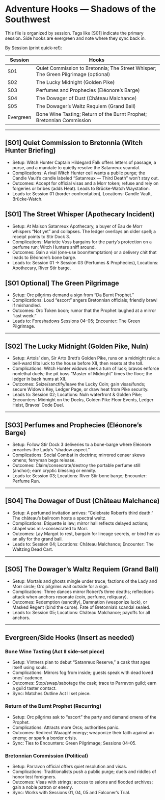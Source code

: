 # Adventure Hooks — Shadows of the Southwest

This file is organized by session. Tags like [S01] indicate the primary session. Side hooks are evergreen and note where they sync back in.

By Session (print quick-ref):

| Session | Hooks |
|---|---|
| S01 | Quiet Commission to Bretonnia; The Street Whisper; The Green Pilgrimage (optional) |
| S02 | The Lucky Midnight (Golden Pike) |
| S03 | Perfumes and Prophecies (Eléonore’s Barge) |
| S04 | The Dowager of Dust (Château Malchance) |
| S05 | The Dowager’s Waltz Requiem (Grand Ball) |
| Evergreen | Bone Wine Tasting; Return of the Burnt Prophet; Bretonnian Commission |

---

## [S01] Quiet Commission to Bretonnia (Witch Hunter Briefing)
- Setup: Witch Hunter Captain Hildegard Falk offers letters of passage, a purse, and a mandate to quietly resolve the Satanreux scandal.
- Complications: A rival Witch Hunter cell wants a public purge; the Candle Vault’s candle labeled “Satanreux — Third Death” won’t stay out.
- Outcomes: Accept for official visas and a Morr token; refuse and rely on forgeries or bribes (adds Heat). Leads to Brücke-Watch Waystation.
- Leads to: Session 01 (border confrontation), Locations: Candle Vault, Brücke-Watch.

## [S01] The Street Whisper (Apothecary Incident)
- Setup: At Maison Satanreux Apothecary, a buyer of Eau de Morr whispers “Not yet” and collapses. The ledger overlays an older spell; a receipt points to Stir Dock 3.
- Complications: Mariette Voss bargains for the party’s protection on a perfume run; Witch Hunters sniff around.
- Outcomes: Gain a vial (one-use boon/temptation) or a delivery chit that leads to Eléonore’s bone barge.
- Leads to: Session 01 → Session 03 (Perfumes & Prophecies), Locations: Apothecary, River Stir barge.

## [S01 Optional] The Green Pilgrimage
- Setup: Orc pilgrims demand a sign from “Da Burnt Prophet.”
- Complications: Loud “escort” angers Bretonnian officials; friendly brawl if mishandled.
- Outcomes: Orc Token boon; rumor that the Prophet laughed at a mirror “last week.”
- Leads to: Foreshadows Sessions 04–05; Encounter: The Green Pilgrimage.

---

## [S02] The Lucky Midnight (Golden Pike, Nuln)
- Setup: Artois’ den, Sir Arto Brett’s Golden Pike, runs on a midnight rule: a bell-ward tilts luck to the house before XII, then resets at the toll.
- Complications: Witch Hunter widows seek a turn of luck; bravos enforce nonlethal duels; the pit boss “Master of Midnight” times the floor; the ledger in back hums at XII.
- Outcomes: Seize/sanctify/leave the Lucky Coin; gain visas/funds; secure Widow’s Key, Ledger Page, or draw heat from Pike security.
- Leads to: Session 02; Locations: Nuln waterfront & Golden Pike; Encounters: Midnight on the Docks, Golden Pike Floor Events, Ledger Heist, Bravos’ Code Duel.

---

## [S03] Perfumes and Prophecies (Eléonore’s Barge)
- Setup: Follow Stir Dock 3 deliveries to a bone-barge where Eléonore preaches the Lady’s “shadow aspect.”
- Complications: Social Combat in doctrine; mirrored censer skews omens; ferryman begs release.
- Outcomes: Claim/consecrate/destroy the portable perfume still (anchor); earn cryptic blessing or enmity.
- Leads to: Session 03; Locations: River Stir bone barge; Encounter: Perfume Run.

---

## [S04] The Dowager of Dust (Château Malchance)
- Setup: A perfumed invitation arrives: “Celebrate Robert’s third death.” The château’s ballroom hosts a spectral waltz.
- Complications: Etiquette is law; mirror hall reflects delayed actions; chapel was mis-consecrated to Morr.
- Outcomes: Lay Margot to rest, bargain for lineage secrets, or bind her as an ally for the grand ball.
- Leads to: Session 04; Locations: Château Malchance; Encounter: The Waltzing Dead Cart.

---

## [S05] The Dowager’s Waltz Requiem (Grand Ball)
- Setup: Mortals and ghosts mingle under truce; factions of the Lady and Morr circle; Orc pilgrims wait outside for a sign.
- Complications: Three dances mirror Robert’s three deaths; reflections attack when anchors resonate (coin, perfume, reliquary).
- Outcomes: Redemption (sanctify), Damnation (weaponize luck), or Masked Regent (bind the curse). Fate of Bretonnia’s scandal sealed.
- Leads to: Session 05; Locations: Château Malchance; payoffs for all anchors.

---

## Evergreen/Side Hooks (Insert as needed)

### Bone Wine Tasting (Act II side-set piece)
- Setup: Vintners plan to debut “Satanreux Reserve,” a cask that ages itself using souls.
- Complications: Mirrors fog from inside; guests speak with dead loved ones’ cadence.
- Outcomes: Stop/swap/sabotage the cask; trace to Parravon guild; earn a guild taster contact.
- Sync: Matches Outline Act II set piece.

### Return of the Burnt Prophet (Recurring)
- Setup: Orc pilgrims ask to “escort” the party and demand omens of the Prophet.
- Complications: Attracts more Orcs; authorities panic.
- Outcomes: Redirect Waaagh! energy; weaponize their faith against an enemy; or spark a border crisis.
- Sync: Ties to Encounters: Green Pilgrimage; Sessions 04–05.

### Bretonnian Commission (Political)
- Setup: Parravon official offers quiet resolution and visas.
- Complications: Traditionalists push a public purge; duels and riddles of honor test foreigners.
- Outcomes: Visas with strings; access to salons and flooded archives; gain a noble patron or enemy.
- Sync: Works with Sessions 01, 04, 05 and Falconer’s Trial.
